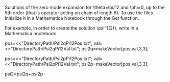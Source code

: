 Solutions of the zero mode expansion for \theta=\pi/12 and \phi=0, up to the 5th order (that is operator acting on chain of length 6). 
To use the files initialize it in a Mathematica Notebook through the Get function.

For example, in order to create the solution \psi^{(2)}, write in a Mathematica nootebook 

pos=<<"DirectoryPath/Psi2qPi12Pos.txt";
val=<<"DirectoryPath/Psi2qPi12Val.txt";
psi2q=makeVector[pos,val,3,3];

pos=<<"DirectoryPath/Psi2pPi12Pos.txt";
val=<<"DirectoryPath/Psi2pPi12Val.txt";
psi2p=makeVector[pos,val,3,3];

psi2=psi2q+psi2p
